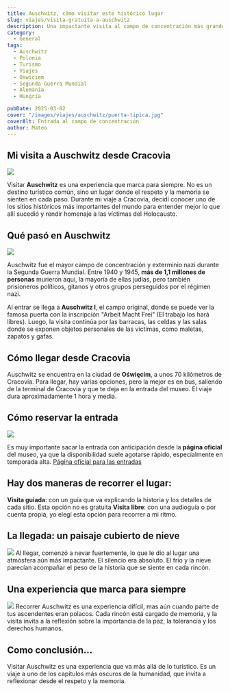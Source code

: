 ```yaml
---
title: Auschwitz, cómo visitar este histórico lugar
slug: viajes/visita-gratuita-a-auschwitz
description: Una impactante visita al campo de concentración más grande de la historia.
category:
  - General
tags:
  - Auschwitz  
  - Polonia
  - Turismo
  - Viajes
  - Oswiciem
  - Segunda Guerra Mundial
  - Alemania
  - Hungría

pubDate: 2025-03-02
cover: "/images/viajes/auschwitz/puerta-tipica.jpg"
coverAlt: Entrada al campo de concentración
author: Mateo 
---
```


## Mi visita a Auschwitz desde Cracovia
<img src="/images/viajes/auschwitz/entrada.jpg">

Visitar **Auschwitz** es una experiencia que marca para siempre. No es un destino turístico común, sino un lugar donde el respeto y la memoria se sienten en cada paso. Durante mi viaje a Cracovia, decidí conocer uno de los sitios históricos más importantes del mundo para entender mejor lo que allí sucedió y rendir homenaje a las víctimas del Holocausto.

## Qué pasó en Auschwitz
<img src="/images/viajes/auschwitz/pijamas.jpg">

Auschwitz fue el mayor campo de concentración y exterminio nazi durante la Segunda Guerra Mundial. Entre 1940 y 1945, **más de 1,1 millones de personas** murieron aquí, la mayoría de ellas judías, pero también prisioneros políticos, gitanos y otros grupos perseguidos por el régimen nazi.

Al entrar se llega a **Auschwitz I**, el campo original, donde se puede ver la famosa puerta con la inscripción "Arbeit Macht Frei" (El trabajo los hará libres). Luego, la visita continúa por las barracas, las celdas y las salas donde se exponen objetos personales de las víctimas, como maletas, zapatos y gafas.

## Cómo llegar desde Cracovia 
Auschwitz se encuentra en la ciudad de **Oświęcim**, a unos 70 kilómetros de Cracovia. Para llegar, hay varias opciones, pero la mejor es en bus, saliendo de la terminal de Cracovia y que te deja en la entrada del museo.
El viaje dura aproximadamente 1 hora y media.

## Cómo reservar la entrada 
<img src="/images/viajes/auschwitz/entrada2.jpg">

Es muy importante sacar la entrada con anticipación desde la **página oficial** del museo, ya que la disponibilidad suele agotarse rápido, especialmente en temporada alta.
<a href="https://visit.auschwitz.org/r" target="_blank" >Página oficial para las entradas
</a>

## Hay dos maneras de recorrer el lugar:

**Visita guiada**: con un guía que va explicando la historia y los detalles de cada sitio. Esta opción no es gratuita
**Visita libre**: con una audioguía o por cuenta propia, yo elegí esta opción para recorrer a mi ritmo.


## La llegada: un paisaje cubierto de nieve 
<img src="/images/viajes/auschwitz/dentro.jpg">
Al llegar, comenzó a nevar fuertemente, lo que le dio al lugar una atmósfera aún más impactante. El silencio era absoluto. El frío y la nieve parecían acompañar el peso de la historia que se siente en cada rincón.

## Una experiencia que marca para siempre
<img src="/images/viajes/auschwitz/dentro2.jpg">
Recorrer Auschwitz es una experiencia difícil, mas aún cuando parte de tus ascendentes eran polacos. Cada rincón está cargado de memoria, y la visita invita a la reflexión sobre la importancia de la paz, la tolerancia y los derechos humanos.


## Como conclusión...
Visitar Auschwitz es una experiencia que va más allá de lo turístico. Es un viaje a uno de los capítulos más oscuros de la humanidad, que invita a reflexionar desde el respeto y la memoria.

